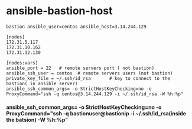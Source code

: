 # ansible-bastion-host
```
bastion ansible_user=centos ansible_host=3.14.244.129

[nodes]
172.31.5.117
172.31.10.162
172.31.12.130

[nodes:vars]
ansible_port = 22   # remote servers port ( not bastion)
ansible_ssh_user = centos  # remote servers users (not bastion)
private_key_file = ~/.ssh/id_rsa       # key to connect to the bastion( in ansible server)
ansible_ssh_common_args= -o StrictHostKeyChecking=no -o ProxyCommand="ssh -q centos@3.14.244.129 -i ~/.ssh/id_rsa -W %h:%p"
```
#### ansible_ssh_common_args= -o StrictHostKeyChecking=no -o ProxyCommand="ssh -q bastionuser@bastionip -i ~/.ssh/id_rsa(inside the batsion) -W %h:%p"
